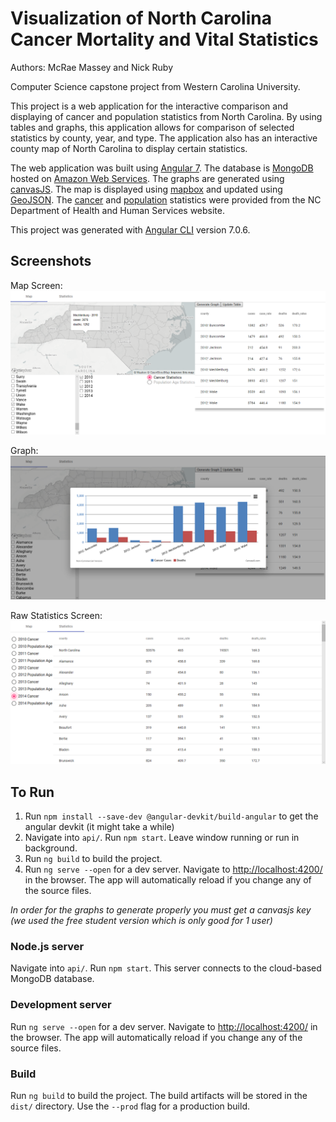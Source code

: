 # Visualization of North Carolina Cancer Mortality and Vital Statistics

Authors: McRae Massey and Nick Ruby

Computer Science capstone project from Western Carolina University.

This project is a web application for the interactive comparison and displaying of cancer and population statistics from North Carolina. By using tables and graphs, this application allows for comparison of selected statistics by county, year, and type. The application also has an interactive county map of North Carolina to display certain statistics.

The web application was built using [Angular 7](https://angular.io/). The database is [MongoDB](https://www.mongodb.com/) hosted on [Amazon Web Services](https://aws.amazon.com/). The graphs are generated using [canvasJS](https://canvasjs.com/). The map is displayed using [mapbox](https://www.mapbox.com/) and updated using [GeoJSON](https://geojson.org/). The [cancer](https://schs.dph.ncdhhs.gov/data/cancer.cfm) and [population](https://schs.dph.ncdhhs.gov/data/vital.cfm) statistics were provided from the NC Department of Health and Human Services website.

This project was generated with [Angular CLI](https://github.com/angular/angular-cli) version 7.0.6.

## Screenshots 

Map Screen:
![map](https://github.com/nrruby1/NCCancerStats/blob/master/map%20screen%20screenshot.PNG)

Graph:
![graph](https://github.com/nrruby1/NCCancerStats/blob/master/graph%20screenshot.PNG)

Raw Statistics Screen:
![stats](https://github.com/nrruby1/NCCancerStats/blob/master/raw%20stats%20screen%20screenshot.PNG)

## To Run

1. Run `npm install --save-dev @angular-devkit/build-angular` to get the angular devkit (it might take a while)
2. Navigate into `api/`. Run `npm start`. Leave window running or run in background.
3. Run `ng build` to build the project.
4. Run `ng serve --open` for a dev server. Navigate to [http://localhost:4200/](http://localhost:4200/) in the browser. The app will automatically reload if you change any of the source files.

*In order for the graphs to generate properly you must get a canvasjs key (we used the free student version which is only good for 1 user)*

### Node.js server

Navigate into `api/`. Run `npm start`. This server connects to the cloud-based MongoDB database.

### Development server

Run `ng serve --open` for a dev server. Navigate to [http://localhost:4200/](http://localhost:4200/) in the browser. The app will automatically reload if you change any of the source files.

### Build

Run `ng build` to build the project. The build artifacts will be stored in the `dist/` directory. Use the `--prod` flag for a production build.
